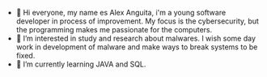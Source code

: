 - 👋 Hi everyone, my name es Alex Anguita, i'm a young software developer in process of improvement. My focus is the cybersecurity, but the programming makes me passionate for the computers.
- 👀 I’m interested in study and research about malwares. I wish some day work in development of malware and make ways to break systems to be fixed.
- 🌱 I’m currently learning JAVA and SQL.

